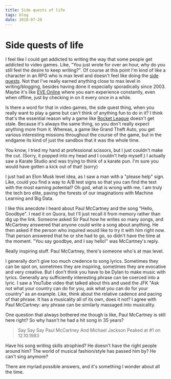 ```yaml
---
title: Side quests of life
tags: blog
date: 2018-07-20
---
```

# Side quests of life

I feel like I could get addicted to writing the way that some people get addicted to video games. Like, "You just wrote for over an hour, why do you still feel the desire to keep writing?". Of course at this point I'm kind of like a character in an RPG who is max level and doesn't feel like doing the [side quests](https://tvtropes.org/pmwiki/pmwiki.php/Main/Sidequest). Not that I've really earned anything close to max level in writing/blogging, besides having done it especially sporadically since 2003. Maybe it's like [EVE Online](https://www.eveonline.com/) where you earn experience constantly, even when offline, just by checking in on it every once in a while.

Is there a word for that in video games, the side quest thing, when you really want to play a game but can't think of anything fun to do in it? I think that's the essential reason why a game like [Rocket League](https://www.rocketleague.com/) doesn't get stale. Because it's always the same thing, so you don't really expect anything more from it. Whereas, a game like Grand Theft Auto, you get various interesting missions throughout the course of the game, but in the endgame its kind of just the sandbox that it was the whole time.

You know, I tried my hand at professional scissors, but I just couldn't make the cut. (Sorry, it popped into my head and I couldn't help myself.) I actually saw a Karate Studio and was trying to think of a karate pun. I'm sure you would have gotten a kick out of that! (sorry)

I just had an Elon Musk level idea, as I saw a man with a "please help" sign. Like, could you find a way to A/B test signs so that you can find the text with the most earning potential? Oh god, what is wrong with me. I am truly the tech bro elite, paving the forests of our imaginations with Machine Learning and Big Data.

I like this anecdote I heard about Paul McCartney and the song "Hello, Goodbye". I read it on Quora, but I'll just recall it from memory rather than dig up the link. Someone asked Sir Paul how he writes so many songs, and McCartney answered that anyone could write a song about anything. He then asked if the person who inquired would like to try it with him right now. That person answered that he or she had to go, so didn't have the time at the moment. "You say goodbye, and I say hello!" was McCartney's reply.

Really inspiring stuff. Paul McCartney, there's someone who's at max level.

I generally don't give too much credence to song lyrics. Sometimes they can be spot on, sometimes they are inspiring, sometimes they are evocative and very creative. But I don't think you have to be Dylan to make music with lyrics. Generally any sufficiently interesting phrase can be coerced into a lyric. I saw a YouTube video that talked about this and used the JFK "Ask not what your country can do for you, ask what you can do for your country" as an example. Like, think about the relative cadence and pacing of that phrase. It has a musicality all of its own, does it not? I agree with Paul McCartney: any phrase can be similarly massaged into musicality.

One question that always bothered me though is like, Paul McCartney is still here right? So why hasn't he had a hit song in 35 years?

> Say Say Say
> Paul McCartney And Michael Jackson
> Peaked at #1 on 12.10.1983

Have his song writing skills atrophied? He doesn't have the right people around him? The world of musical fashion/style has passed him by? He can't sing anymore?

There are myriad possible answers, and it's something I wonder about all the time.